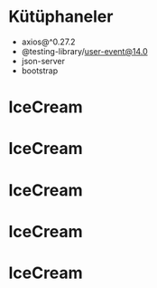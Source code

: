 # Kütüphaneler

- axios@^0.27.2
- @testing-library/user-event@14.0
- json-server
- bootstrap
# IceCream
# IceCream
# IceCream
# IceCream
# IceCream
